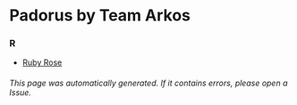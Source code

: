 # Padorus by Team Arkos

### R
* [Ruby Rose](https://github.com/shadow578/Project-Padoru/blob/master/table-of-contents/characters/RubyRose.md)

###### This page was automatically generated. If it contains errors, please open a Issue.
